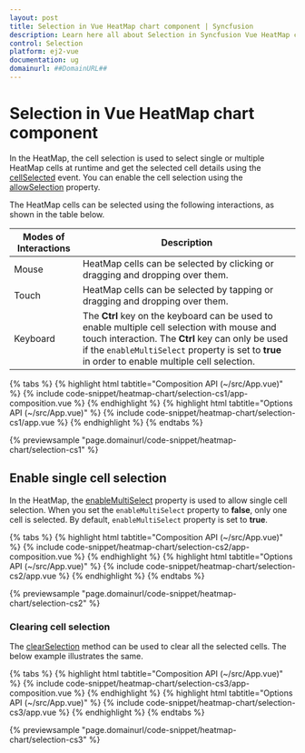 ```yaml
---
layout: post
title: Selection in Vue HeatMap chart component | Syncfusion
description: Learn here all about Selection in Syncfusion Vue HeatMap chart component of Syncfusion Essential JS 2 and more.
control: Selection 
platform: ej2-vue
documentation: ug
domainurl: ##DomainURL##
---
```


# Selection in Vue HeatMap chart component

In the HeatMap, the cell selection is used to select single or multiple HeatMap cells at runtime and get the selected cell details using the [cellSelected](https://ej2.syncfusion.com/vue/documentation/api/heatmap/#cellselected) event. You can enable the cell selection using the [allowSelection](https://ej2.syncfusion.com/vue/documentation/api/heatmap/#allowselection) property.

The HeatMap cells can be selected using the following interactions, as shown in the table below.

|   Modes of Interactions |   Description                                                                                                      |
|------------------------ | -------------------------------------------------------------------------------------------------------------------|
|   Mouse                 |  HeatMap cells can be selected by clicking or dragging and dropping over them.                                     |
|   Touch                 |  HeatMap cells can be selected by tapping or dragging and dropping over them.                                      |
|   Keyboard              |  The **Ctrl** key on the keyboard can be used to enable multiple cell selection with mouse and touch interaction. The **Ctrl** key can only be used if the `enableMultiSelect` property is set to **true** in order to enable multiple cell selection.               |

{% tabs %}
{% highlight html tabtitle="Composition API (~/src/App.vue)" %}
{% include code-snippet/heatmap-chart/selection-cs1/app-composition.vue %}
{% endhighlight %}
{% highlight html tabtitle="Options API (~/src/App.vue)" %}
{% include code-snippet/heatmap-chart/selection-cs1/app.vue %}
{% endhighlight %}
{% endtabs %}
        
{% previewsample "page.domainurl/code-snippet/heatmap-chart/selection-cs1" %}

## Enable single cell selection

In the HeatMap, the [enableMultiSelect](https://ej2.syncfusion.com/vue/documentation/api/heatmap/#enablemultiselect) property is used to allow single cell selection. When you set the `enableMultiSelect` property to **false**, only one cell is selected. By default, `enableMultiSelect` property is set to **true**.

{% tabs %}
{% highlight html tabtitle="Composition API (~/src/App.vue)" %}
{% include code-snippet/heatmap-chart/selection-cs2/app-composition.vue %}
{% endhighlight %}
{% highlight html tabtitle="Options API (~/src/App.vue)" %}
{% include code-snippet/heatmap-chart/selection-cs2/app.vue %}
{% endhighlight %}
{% endtabs %}
        
{% previewsample "page.domainurl/code-snippet/heatmap-chart/selection-cs2" %}

### Clearing cell selection

The [clearSelection](https://ej2.syncfusion.com/vue/documentation/api/heatmap/#clearselection) method can be used to clear all the selected cells. The below example illustrates the same.

{% tabs %}
{% highlight html tabtitle="Composition API (~/src/App.vue)" %}
{% include code-snippet/heatmap-chart/selection-cs3/app-composition.vue %}
{% endhighlight %}
{% highlight html tabtitle="Options API (~/src/App.vue)" %}
{% include code-snippet/heatmap-chart/selection-cs3/app.vue %}
{% endhighlight %}
{% endtabs %}
        
{% previewsample "page.domainurl/code-snippet/heatmap-chart/selection-cs3" %}